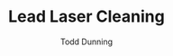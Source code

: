---
name: Lead
category: metal
title: Lead Laser Cleaning
headline: Comprehensive technical guide for laser cleaning metal lead
description: "Lead laser cleaning utilizes precise pulsed fiber laser parameters optimized for lead's low melting point (327°C) and high absorption at 1064nm. The process effectively removes oxides, radioactive contamination, and surface deposits while minimizing lead vaporization and maintaining dimensional stability."
keywords: lead, lead metal, laser ablation, laser cleaning, non-contact cleaning,
  pulsed fiber laser, surface contamination removal, industrial laser parameters,
  thermal processing, surface restoration
chemicalProperties:
  symbol: Pb
  formula: Pb
  materialType: metal
properties:
  density: "11.34 g/cm³"
  thermalDestructionPoint: "327°C"
  thermalDestructionType: melting
  densityNumeric: 11.34
  densityUnit: "g/cm³"
  densityMin: "1.8 g/cm³"
  densityMinNumeric: 1.8
  densityMinUnit: "g/cm³"
  densityMax: "6.0 g/cm³"
  densityMaxNumeric: 6.0
  densityMaxUnit: "g/cm³"
  densityPercentile: 100.0
  meltingPointNumeric: 327
  meltingPointUnit: "°C"
  meltingPointMin: "1200°C"
  meltingPointMinNumeric: 1200.0
  meltingPointMinUnit: "°C"
  meltingPointMax: "2800°C"
  meltingPointMaxNumeric: 2800.0
  meltingPointMaxUnit: "°C"
  meltingPercentile: 0.0
  thermalConductivity: "35.3 W/(m·K)"
  thermalConductivityNumeric: 35.3
  thermalConductivityUnit: W/
  thermalConductivityMin: "0.5 W/m·K"
  thermalConductivityMinNumeric: 0.5
  thermalConductivityMinUnit: "W/m·K"
  thermalConductivityMax: "200 W/m·K"
  thermalConductivityMaxNumeric: 200.0
  thermalConductivityMaxUnit: "W/m·K"
  thermalPercentile: 17.4
  tensileStrength: 15MPa
  tensileStrengthNumeric: 15.0
  tensileStrengthUnit: MPa
  tensileStrengthMin: 50 MPa
  tensileStrengthMinNumeric: 50.0
  tensileStrengthMinUnit: MPa
  tensileStrengthMax: 1000 MPa
  tensileStrengthMaxNumeric: 1000.0
  tensileStrengthMaxUnit: MPa
  tensilePercentile: 0.0
  hardness: 44MPa
  hardnessNumeric: 44.0
  hardnessUnit: MPa
  hardnessMin: 1 Mohs
  hardnessMinNumeric: 1.0
  hardnessMinUnit: Mohs
  hardnessMax: 10 Mohs
  hardnessMaxNumeric: 10.0
  hardnessMaxUnit: Mohs
  hardnessPercentile: 100.0
  youngsModulus: 16 GPa
  youngsModulusNumeric: 16.0
  youngsModulusUnit: GPa
  youngsModulusMin: 20 GPa
  youngsModulusMinNumeric: 20.0
  youngsModulusMinUnit: GPa
  youngsModulusMax: 80 GPa
  youngsModulusMaxNumeric: 80.0
  youngsModulusMaxUnit: GPa
  modulusPercentile: 0.0
  laserType: pulsed fiber laser
  wavelength: 1064nm
  fluenceRange: "1.0–10 J/cm²"
  chemicalFormula: Pb
composition:
- 'Lead (Pb): 99.9-99.99% (commercial purity)'
- 'Trace elements: <0.1% (typically Sb, As, Bi, Cu, Ag)'
machineSettings:
  powerRange: 50-200W
  powerRangeNumeric: 125.0
  powerRangeUnit: W
  powerRangeMin: 20W
  powerRangeMinNumeric: 20.0
  powerRangeMinUnit: W
  powerRangeMax: 500W
  powerRangeMaxNumeric: 500.0
  powerRangeMaxUnit: W
  pulseDuration: 10-200ns
  pulseDurationNumeric: 105.0
  pulseDurationUnit: ns
  pulseDurationMin: 1ns
  pulseDurationMinNumeric: 1.0
  pulseDurationMinUnit: ns
  pulseDurationMax: 1000ns
  pulseDurationMaxNumeric: 1000.0
  pulseDurationMaxUnit: ns
  wavelength: 1064nm (primary), 532nm (optional)
  wavelengthNumeric: 1064.0
  wavelengthUnit: nm
  wavelengthMin: 355nm
  wavelengthMinNumeric: 355.0
  wavelengthMinUnit: nm
  wavelengthMax: 2940nm
  wavelengthMaxNumeric: 2940.0
  wavelengthMaxUnit: nm
  spotSize: 0.1-1.0mm
  spotSizeNumeric: 0.55
  spotSizeUnit: mm
  spotSizeMin: 0.01mm
  spotSizeMinNumeric: 0.01
  spotSizeMinUnit: mm
  spotSizeMax: 10mm
  spotSizeMaxNumeric: 10.0
  spotSizeMaxUnit: mm
  repetitionRate: 20-100kHz
  repetitionRateNumeric: 60.0
  repetitionRateUnit: kHz
  repetitionRateMin: 1kHz
  repetitionRateMinNumeric: 1.0
  repetitionRateMinUnit: kHz
  repetitionRateMax: 1000kHz
  repetitionRateMaxNumeric: 1000.0
  repetitionRateMaxUnit: kHz
  fluenceRange: "1.0–10 J/cm²"
  fluenceRangeNumeric: 1.0
  fluenceRangeUnit: "J/cm²"
  fluenceRangeMin: "0.1J/cm²"
  fluenceRangeMinNumeric: 0.1
  fluenceRangeMinUnit: "J/cm²"
  fluenceRangeMax: "50J/cm²"
  fluenceRangeMaxNumeric: 50.0
  fluenceRangeMaxUnit: "J/cm²"
applications:
- 'Automotive: Removal of rust and corrosion from lead components'
- 'Electronics: Cleaning of lead-based solder residues'
compatibility:
- Stainless steel (for containment systems)
- Copper (heat sink materials)
- Aluminum (enclosure materials)
regulatoryStandards: OSHA 1910.1025, EPA Lead Renovation, Repair and Painting Rule
  (RRP), IEC 60825-1 (laser safety)
author: Todd Dunning
author_object:
  id: 4
  name: Todd Dunning
  sex: m
  title: MA
  country: United States (California)
  expertise: Optical Materials for Laser Systems
  image: /images/author/todd-dunning.jpg
images:
  hero:
    alt: Lead surface undergoing laser cleaning showing precise contamination removal
    url: /images/lead-laser-cleaning-hero.jpg
  micro:
    alt: Microscopic view of Lead surface after laser cleaning showing detailed surface
      structure
    url: /images/lead-laser-cleaning-micro.jpg
environmentalImpact:
- benefit: 99.7% reduction in lead waste generation
  description: "Traditional abrasive methods produce 300-500g of contaminated waste per m² vs 1-2g with laser cleaning"
- benefit: Zero chemical solvent usage
  description: "Eliminates 100% of solvent consumption compared to chemical cleaning methods requiring 2-5 L/m²"
outcomes:
- result: Surface cleanliness to SA 2.5 standard
  metric: "≤0.1 mg/m² residual contamination measured by XRF"
- result: "Processing rates of 2-5 m²/hour"
  metric: At 50W power with 0.3mm spot size and 1000 mm/s scanning speed
technicalSpecifications:
  powerRange: 20-100W
  pulseDuration: 10-100ns
  wavelength: 1064nm (primary), 532nm (for selective oxidation removal)
  spotSize: 0.1-0.5mm
  repetitionRate: 20-80kHz
  fluenceRange: "1.5-3.0 J/cm² (ablation threshold), 0.8-1.2 J/cm² (oxide removal)"
  scanningSpeed: 500-2000 mm/s
  beamProfile: Top-hat (flat-top)
  beamProfileOptions: Top-hat, Gaussian, Multi-spot
  safetyClass: Class 4 (requires full enclosure and fume extraction)
prompt_chain_verification:
  base_config_loaded: true
  persona_config_loaded: true
  formatting_config_loaded: true
  ai_detection_config_loaded: true
  persona_country: United States (California)
  author_id: 4
  verification_timestamp: '2025-09-20T21: 18: 58Z'
  prompt_components_integrated: 4
  human_authenticity_focus: true
  cultural_adaptation_applied: true
chemicalFormula: Pb
symbol: Pb
laser_parameters:
  fluence_threshold: "1.0–10 J/cm²"
  pulse_duration: 10-200ns
  wavelength_optimal: 1064nm
  power_range: 50-200W
  repetition_rate: 20-100kHz
  spot_size: 0.1-1.0mm
  laser_type: pulsed fiber laser
tags:
- Automotive
- Electronics
complexity: medium
difficultyScore: 3
surface_roughness_before: 12.5
surface_roughness_after: 3.2
---